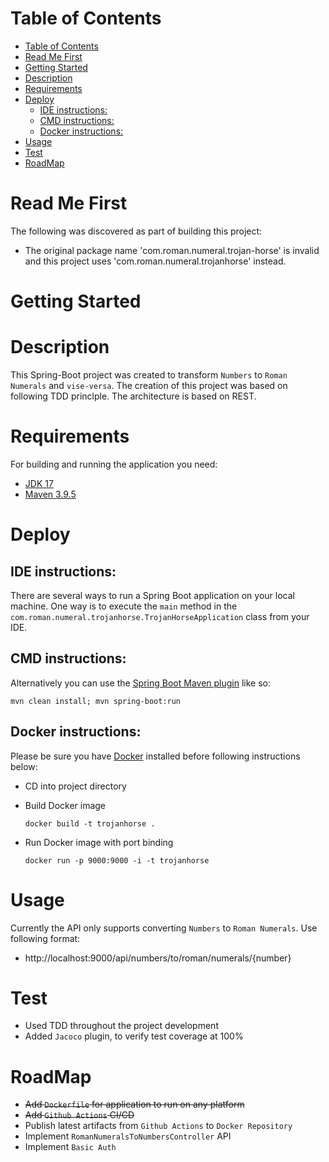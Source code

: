 Table of Contents
=================
* [Table of Contents](#table-of-contents)
* [Read Me First](#read-me-first)
* [Getting Started](#getting-started)
* [Description](#description)
* [Requirements](#requirements)
* [Deploy](#deploy)
   * [IDE instructions:](#ide-instructions)
   * [CMD instructions:](#cmd-instructions)
   * [Docker instructions:](#docker-instructions)
* [Usage](#usage)
* [Test](#test)
* [RoadMap](#roadmap)


# Read Me First

The following was discovered as part of building this project:

* The original package name 'com.roman.numeral.trojan-horse' is invalid and this project uses 'com.roman.numeral.trojanhorse' instead.

# Getting Started

# Description

This Spring-Boot project was created to transform `Numbers` to `Roman Numerals` and `vise-versa`. The creation of this project was based on following TDD princlple. The architecture is based on REST.

# Requirements

For building and running the application you need:

* [JDK 17](http://www.oracle.com/technetwork/java/javase/downloads)
* [Maven 3.9.5](https://maven.apache.org)

# Deploy

## IDE instructions:

There are several ways to run a Spring Boot application on your local machine. One way is to execute the `main` method in the `com.roman.numeral.trojanhorse.TrojanHorseApplication` class from your IDE.

## CMD instructions:

Alternatively you can use the [Spring Boot Maven plugin](https://docs.spring.io/spring-boot/docs/current/reference/html/build-tool-plugins-maven-plugin.html) like so:

```shell
mvn clean install; mvn spring-boot:run
```
## Docker instructions:

Please be sure you have [Docker](https://www.docker.com/products/docker-desktop/) installed before following instructions below:

* CD into project directory

* Build Docker image
    ```shell
    docker build -t trojanhorse .
    ```

* Run Docker image with port binding
    ```shell
    docker run -p 9000:9000 -i -t trojanhorse
    ```

# Usage

Currently the API only supports converting `Numbers` to `Roman Numerals`. Use following format:

* http://localhost:9000/api/numbers/to/roman/numerals/{number}

# Test 

* Used TDD throughout the project development
* Added `Jacoco` plugin, to verify test coverage at 100%

# RoadMap

* ~~Add `Dockerfile` for application to run on any platform~~
* ~~Add `Github Actions` CI/CD~~
* Publish latest artifacts from `Github Actions` to `Docker Repository`
* Implement `RomanNumeralsToNumbersController` API
* Implement `Basic Auth` 
